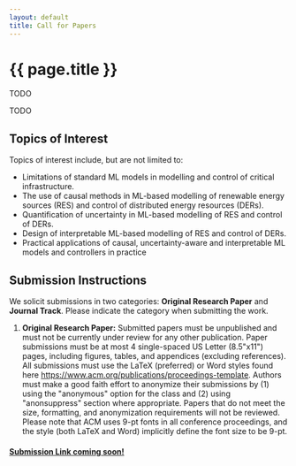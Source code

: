 ```yaml
---
layout: default
title: Call for Papers
---
```


<h1 class="display-5 mb-4">
    {{ page.title }}
</h1>

<p>TODO</p>


<p>TODO</p>

<h2>Topics of Interest</h2>

<p>Topics of interest include, but are not limited to:</p>
<ul>
<li> Limitations of standard ML models in modelling and control of critical
infrastructure.
<li> The use of causal methods in ML-based modelling of renewable energy
sources (RES) and control of distributed energy resources (DERs).
<li> Quantification of uncertainty in ML-based modelling of RES and control of
DERs.
<li> Design of interpretable ML-based modelling of RES and control of DERs.
<li> Practical applications of causal, uncertainty-aware and interpretable ML
models and controllers in practice
</ul>

<h2>Submission Instructions</h2>
<p>We solicit submissions in two categories: <b>Original Research Paper</b> and <b>Journal Track</b>. Please indicate the category when submitting the work. </p>

<ol>
    <li><b> Original Research Paper:</b> Submitted papers must be unpublished and must not be currently under review for any other publication. Paper submissions must be at most 4 single-spaced US Letter (8.5"x11") pages, including figures, tables, and appendices (excluding references). All submissions must use the LaTeX (preferred) or Word styles found here <a href="https://www.acm.org/publications/proceedings-template">https://www.acm.org/publications/proceedings-template</a>. Authors must make a good faith effort to anonymize their submissions by (1) using the "anonymous" option for the class and (2) using "anonsuppress" section where appropriate. Papers that do not meet the size, formatting, and anonymization requirements will not be reviewed. Please note that ACM uses 9-pt fonts in all conference proceedings, and the style (both LaTeX and Word) implicitly define the font size to be 9-pt.</li>

</ol>

<h4><a href="TODO">Submission Link coming soon!</a><h4>



